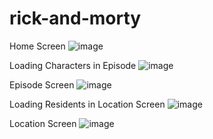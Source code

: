 # rick-and-morty

Home Screen
![image](https://user-images.githubusercontent.com/81727786/235179407-77a01ae5-2271-4762-869a-e74d67b5a4de.png)


Loading Characters in Episode
![image](https://user-images.githubusercontent.com/81727786/235179663-7e04e801-7224-44cc-9679-c62ef570ccb6.png)


Episode Screen
![image](https://user-images.githubusercontent.com/81727786/235179795-88460635-f9da-4d76-977f-cc67f2af1513.png)


Loading Residents in Location Screen
![image](https://user-images.githubusercontent.com/81727786/235179985-12cf2353-a575-4e0c-8338-1ed488c3c579.png)


Location Screen
![image](https://user-images.githubusercontent.com/81727786/235180079-6e71f6c9-0fb4-4b9d-acca-0744caa09461.png)
